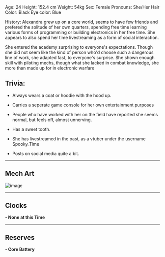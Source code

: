 Age: 24
Height: 152.4 cm
Weight: 54kg
Sex: Female
Pronouns: She/Her
Hair Color: Black
Eye color: Blue

History: Alexandra grew up on a core world, seems to have few friends and prefered the solitude of her own quarters, spending free time learning various forms of programming or building electronics in her free time. She appears to also spend her time livestreaming as a form of social interaction. 

She entered the academy surprising to everyone's expectations. Though she did not seem like the kind of person who'd choose such a dangerous line of work, she adapted fast, to everyone's surprise. She shown enough skill with piloting mechs, though what she lacked in combat knowledge, she more than made up for in electronic warfare

## Trivia:
- Always wears a coat or hoodie with the hood up.

- Carries a seperate game console for her own entertainment purposes

- People who have worked with her on the field have reported she seems normal, but feels off, almost unnerving.

- Has a sweet tooth.

- She has livestreamed in the past, as a vtuber under the username Spooky_Time

- Posts on social media quite a bit.

---
## Mech Art
![image](/mechs/Infuriating%20But%20Mild.png)

---
## Clocks

**- None at this Time**

---
## Reserves

**- Core Battery**
